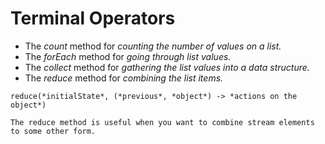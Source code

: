 # Terminal Operators
* The *count* method for *counting the number of values on a list.*
* The *forEach* method for *going through list values.*
* The *collect* method for *gathering the list values into a data structure.*
* The *reduce* method for *combining the list items.*

```
reduce(*initialState*, (*previous*, *object*) -> *actions on the object*)

The reduce method is useful when you want to combine stream elements to some other form.
```
